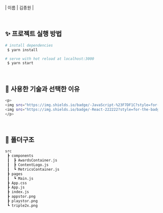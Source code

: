 | 이름 | 김종원 |

<br>

## ✨ 프로젝트 실행 방법

```bash
# install dependencies
 $ yarn install

# serve with hot reload at localhost:3000
 $ yarn start
```

<br>

## 📝 사용한 기술과 선택한 이유

```bash
<p>
<img src="https://img.shields.io/badge/-JavaScript-%23F7DF1C?style=for-the-badge&logo=javascript&logoColor=000000&labelColor=%23FFCE5A&color=%23FFCE5A">
<img src="https://img.shields.io/badge/-React-222222?style=for-the-badge&logo=react">
</p>
```

<br>

## 📝 폴더구조

```bash
src
 ┣ components
 ┃  ┣ AwardsContainer.js
 ┃  ┣ ContentLogo.js
 ┃  ┗ MetricsContainer.js
 ┣ pages
 ┃  ┗ Main.js
 ┣ App.css
 ┣ App.js
 ┣ index.js
 ┣ appstor.png
 ┣ playstor.png
 ┗ triple2x.png

```

